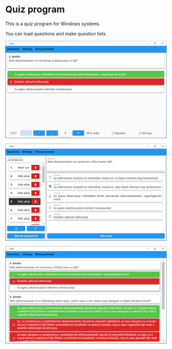 # Quiz program

This is a quiz program for Windows systems.

You can load questions and make question lists.

![questions](images/questions.png)

![settings](images/settings.png)

![wrong_answers](images/wrong_answers.png)
